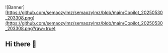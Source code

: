 ![Banner][https://github.com/semaozylmz/semaozylmz/blob/main/Copilot_20250530_203308.png](https://github.com/semaozylmz/semaozylmz/blob/main/Copilot_20250530_203308.png?raw=true)

## Hi there 👋

